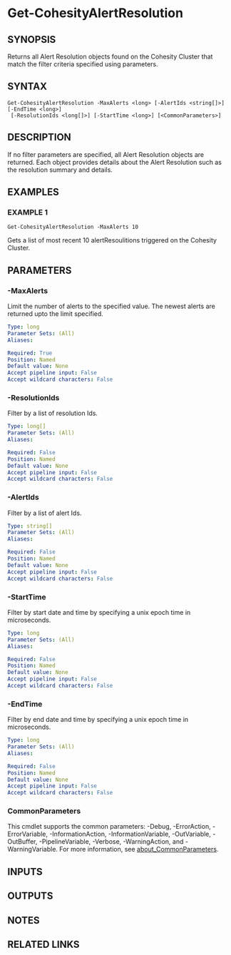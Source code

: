 
# Get-CohesityAlertResolution

## SYNOPSIS
Returns all Alert Resolution objects found on the Cohesity Cluster that match the filter criteria specified using parameters.

## SYNTAX

```
Get-CohesityAlertResolution -MaxAlerts <long> [-AlertIds <string[]>] [-EndTime <long>]
 [-ResolutionIds <long[]>] [-StartTime <long>] [<CommonParameters>]
```

## DESCRIPTION
If no filter parameters are specified, all Alert Resolution objects are returned.
Each object provides details about the Alert Resolution such as the resolution summary and details.

## EXAMPLES

### EXAMPLE 1
```
Get-CohesityAlertResolution -MaxAlerts 10
```

Gets a list of most recent 10 alertResoulitions triggered on the Cohesity Cluster.

## PARAMETERS

### -MaxAlerts
Limit the number of alerts to the specified value.
The newest alerts are returned upto the limit specified.

```yaml
Type: long
Parameter Sets: (All)
Aliases:

Required: True
Position: Named
Default value: None
Accept pipeline input: False
Accept wildcard characters: False
```

### -ResolutionIds
Filter by a list of resolution Ids.

```yaml
Type: long[]
Parameter Sets: (All)
Aliases:

Required: False
Position: Named
Default value: None
Accept pipeline input: False
Accept wildcard characters: False
```

### -AlertIds
Filter by a list of alert Ids.

```yaml
Type: string[]
Parameter Sets: (All)
Aliases:

Required: False
Position: Named
Default value: None
Accept pipeline input: False
Accept wildcard characters: False
```

### -StartTime
Filter by start date and time by specifying a unix epoch time in microseconds.

```yaml
Type: long
Parameter Sets: (All)
Aliases:

Required: False
Position: Named
Default value: None
Accept pipeline input: False
Accept wildcard characters: False
```

### -EndTime
Filter by end date and time by specifying a unix epoch time in microseconds.

```yaml
Type: long
Parameter Sets: (All)
Aliases:

Required: False
Position: Named
Default value: None
Accept pipeline input: False
Accept wildcard characters: False
```

### CommonParameters
This cmdlet supports the common parameters: -Debug, -ErrorAction, -ErrorVariable, -InformationAction, -InformationVariable, -OutVariable, -OutBuffer, -PipelineVariable, -Verbose, -WarningAction, and -WarningVariable. For more information, see [about_CommonParameters](http://go.microsoft.com/fwlink/?LinkID=113216).

## INPUTS

## OUTPUTS

## NOTES

## RELATED LINKS

